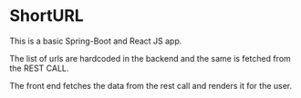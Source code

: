# ShortURL

This is a basic Spring-Boot and React JS app.

The list of urls are hardcoded in the backend and the same is fetched from the REST CALL.

The front end fetches the data from the rest call and renders it for the user.
